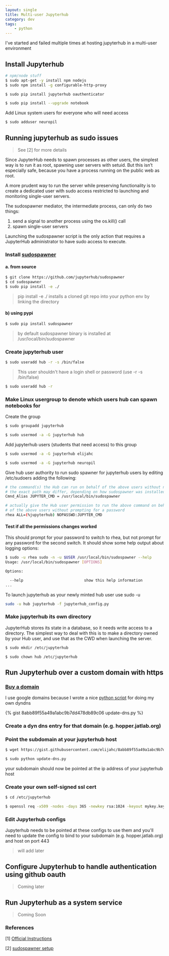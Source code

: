 ```yaml
---
layout: single
title: Multi-user Jupyterhub
category: dev
tags:
    - python
---
```


I've started and failed multiple times at hosting jupyterhub in a multi-user environment

## Install Jupyterhub

```bash
# npm/node stuff
$ sudo apt-get -y install npm nodejs
$ sudo npm install -g configurable-http-proxy

$ sudo pip install jupyterhub oauthenticator

$ sudo pip install --upgrade notebook
```

Add Linux system users for everyone who will need access

```bash
$ sudo adduser neuropil
```

## Running jupyterhub as sudo issues

> See [2] for more details

Since JupyterHub needs to spawn processes as other users, the simplest way is to run it as root, spawning user servers with setuid. But this isn’t especially safe, because you have a process running on the public web as root.

A more prudent way to run the server while preserving functionality is to create a dedicated user with sudo access restricted to launching and monitoring single-user servers.

The sudospawner mediator, the intermediate process, can only do two things:

1. send a signal to another process using the os.kill() call
2. spawn single-user servers

Launching the sudospawner script is the only action that requires a JupyterHub administrator to have sudo access to execute.

### Install [sudospawner](https://github.com/jupyterhub/sudospawner)

#### a. from source

```bash
$ git clone https://github.com/jupyterhub/sudospawner
$ cd sudospawner
$ sudo pip install -e ./
```

> pip install -e ./ installs a cloned git repo into your python env by linking the directory

#### b) using pypi

```bash
$ sudo pip install sudospawner
```

> by default sudospawner binary is installed at /usr/local/bin/sudospawner

### Create jupyterhub user

```bash
$ sudo useradd hub -r -s /bin/false
```

> This user shouldn't have a login shell or password (use -r -s /bin/false)

```bash
$ sudo useradd hub -r
```

### Make Linux usergroup to denote which users hub can spawn notebooks for

Create the group

```bash
$ sudo groupadd jupyterhub

$ sudo usermod -a -G jupyterhub hub
```

Add jupyterhub users (students that need access) to this group
```bash
$ sudo usermod -a -G jupyterhub elijahc

$ sudo usermod -a -G jupyterhub neuropil
```

Give hub user authority to run sudo spawner for jupyterhub users by editing /etc/sudoers adding the following:
```bash
# the command(s) the Hub can run on behalf of the above users without needing a password
# the exact path may differ, depending on how sudospawner was installed
Cmnd_Alias JUPYTER_CMD = /usr/local/bin/sudospawner

# actually give the Hub user permission to run the above command on behalf
# of the above users without prompting for a password
rhea ALL=(%jupyterhub) NOPASSWD:JUPYTER_CMD
```

#### Test if all the permissions changes worked

This should prompt for your password to switch to rhea, but not prompt for any password for the second switch. It should show some help output about logging options:

```bash
$ sudo -u rhea sudo -n -u $USER /usr/local/bin/sudospawner --help
Usage: /usr/local/bin/sudospawner [OPTIONS]

Options:

  --help                           show this help information
...
```

To launch jupyterhub as your newly minted hub user use sudo -u

```bash
sudo -u hub jupyterhub -f jupyterhub_config.py
```

### Make jupyterhub its own directory

JupyterHub stores its state in a database, so it needs write access to a directory.
The simplest way to deal with this is to make a directory owned by your Hub user, and use that as the CWD when launching the server.

```bash
$ sudo mkdir /etc/jupyterhub

$ sudo chown hub /etc/jupyterhub
```

## Run Jupyterhub over a custom domain with https

### [Buy a domain](domains.google.com)

I use google domains because I wrote a nice [python script](https://gist.github.com/elijahc/8abb89f55a49a1abc9b7dd478db89c06) for doing my own dyndns

{% gist 8abb89f55a49a1abc9b7dd478db89c06 update-dns.py %}

### Create a dyn dns entry for that domain (e.g. hopper.jatlab.org)

### Point the subdomain at your jupyterhub host

```bash
$ wget https://gist.githubusercontent.com/elijahc/8abb89f55a49a1abc9b7dd478db89c06/raw/d356bbc811e1b140c36edbb4a05a171afa6fff8e/update-dns.py

$ sudo python update-dns.py
```

your subdomain should now be pointed at the ip address of your jupyterhub host

### Create your own self-signed ssl cert

```bash
$ cd /etc/jupyterhub

$ openssl req -x509 -nodes -days 365 -newkey rsa:1024 -keyout mykey.key -out mycert.pem
```

### Edit Jupyterhub configs

Jupyterhub needs to be pointed at these configs to use them and you'll need to update the config to bind to your subdomain (e.g. hopper.jatlab.org) and host on port 443

> will add later

## Configure Jupyterhub to handle authentication using github oauth

> Coming later

## Run Jupyterhub as a system service

> Coming Soon

### References
[1] [Official Instructions](https://github.com/jupyterhub/jupyterhub/wiki/Installation-of-Jupyterhub-on-remote-server)

[2] [sudospawner setup](https://jupyterhub.readthedocs.io/en/stable/reference/config-sudo.html)